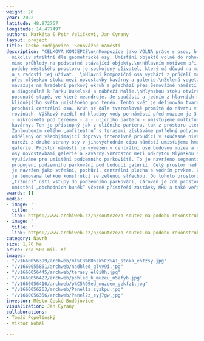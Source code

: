 ```yaml
---
weight: 26
year: 2022
latitude: 48.972767
longitude: 14.477497
authors: Markéta & Petr Veličkovi, Jan Cyrany
layout: project
title: České Budějovice, Senovážné náměstí
description: "CELKOVÁ KONCEPCE\n\nKompozice jako VOLNÁ práce s osou, hmotou, prostorem,
  nikoliv striktní dle geometrické osy. Umístění objektů volně do rohových těžišť,
  mimo průhledy na podstatné stávající objekty.\n\nHlavním motivem při hledání nové
  podoby městského prostoru je spokojený uživatel, který má důvod na místě pobývat
  a s radostí jej užívat.  \nHlavní kompoziční osa vychází z průčelí muzea a pokračuje
  přes mlýnskou stoku mezi novostavby kavárny a galerie.\nZelená vegetační linka stromů
  navazuje na hradební parkový okruh a přechází přes Senovážné náměstí směrem ke Slávii
  a diagonálně k Parku Dukelská a nábřeží Malše.\nMlýnskou stoku otvíráme v mírně
  posunuté stopě, ve které meandruje. Je součástí a jedním z hlavních motivů samostatného
  klidnějšího světa umístěného pod terén. Tento svět je definován tvarem kruhu, kterým
  prochází centrální osa. Kruh se dále tvaroslovně promítá do návrhu v několika dalších
  rovinách. Výškový rozdíl od hladiny vody po náměstí před muzeem je 3,2 m.\nNa pomezí
  - mikrosvěta pod terénem - a - uličního parteru - umísťujeme multifunkční objekt
  kavárny. Ten je přístupný jak z uličního parteru, tak z prostoru „terasy u vody“.
  Zahloubením celého „amfiteátru“ s terasami získáváme potřebný pobytový prostor výškově
  oddělený od všeobjímající dopravy intenzivně proudící v současné niveletě ulice.\nNa
  nároží z druhé strany osy v jihovýchodním cípu náměstí umisťujeme hmotu Alšovy Jihočeské
  galerie. Prostor náměstí je vymezen v centrální ose budovou muzea a na druhé straně
  osy novostavbami galerie a kavárny.\nProstor mezi odkrytou Mlýnskou stokou a Muzeem
  využíváme pro umístění podzemního parkoviště. To je navrženo segmentově s možností
  propojení podzemního parkování pod budoucí galerií. Celý prostor nad parkováním
  je navržen jako střešní, pochůzí, centrální plocha s vodním prvkem. Z jižní strany
  je lemována lehkou konstrukcí se zelenou střechou. Do tohoto prostoru, který nazýváme
  „tržnicí“ ústí vstupy do podzemního parkování, zároveň je zde prostor pro trhy,
  umístění „obchodních buněk“ včetně přístřeší zastávky MHD a také veřejného WC.\n\n\n"
awards: []
media:
- image: ''
  title: ''
  link: https://www.archiweb.cz/n/souteze/o-soutez-na-podobu-rekonstrukce-ceskobudejovickeho-namesti-ma-zajem-30-atelieru
- image: ''
  title: ''
  link: https://www.archiweb.cz/n/souteze/o-soutez-na-podobu-rekonstrukce-ceskobudejovickeho-namesti-ma-zajem-30-atelieru
category: Navrh
size: 1,76 ha
price: cca 500 mil. Kč
images:
- "/v1660056399/archweb/ml%C3%BDnsk%C3%A1_stoka_ehtzsy.jpg"
- "/v1660055861/archweb/nadhled_glvy9i.jpg"
- "/v1660056445/archweb/terasy_el8i8h.jpg"
- "/v1660056422/archweb/pohled_k_muzeu_n5afyb.jpg"
- "/v1660056410/archweb/p%C5%99ed_muzeem_gzkfz1.jpg"
- "/v1660056263/archweb/Panel1z_zyzkpu.jpg"
- "/v1660056356/archweb/Panel2z_eyj7gw.jpg"
investor: Město České Budějovice
visualization: Jan Cyrany
collaborations:
- Tomáš Popelínský
- Viktor Nohál

---
```

